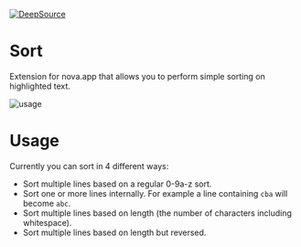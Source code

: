 [![DeepSource](https://deepsource.io/gh/chrisdl/nova-sort.svg/?label=active+issues&show_trend=true)](https://deepsource.io/gh/chrisdl/nova-sort/?ref=repository-badge)

# Sort

Extension for nova.app that allows you to perform simple sorting on highlighted text.

![usage](https://raw.githubusercontent.com/chrisdl/nova-sort/master/usage.png)

# Usage

Currently you can sort in 4 different ways:

  - Sort multiple lines based on a regular 0-9a-z sort.
  - Sort one or more lines internally. For example a line containing `cba` will become `abc`.
  - Sort multiple lines based on length (the number of characters including whitespace).
  - Sort multiple lines based on length but reversed.
